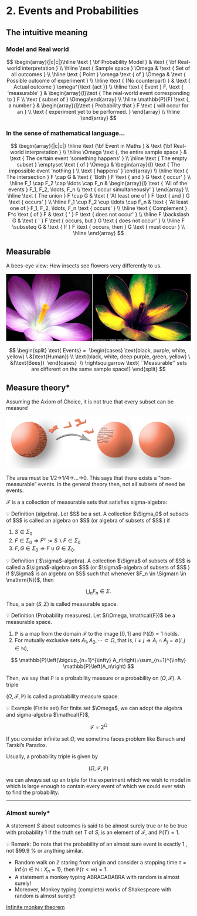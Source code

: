 # 2. Events and Probabilities

## **The intuitive meaning**

### Model and Real world

$$
\begin{array}{|c|c|}\hline \text { \bf Probability Model } & \text { \bf Real-world interpretation }  \\ \hline  \text { Sample space } \Omega & \text { Set of all outcomes } \\ \hline  \text { Point } \omega \text { of } \Omega & \text { Possible outcome of experiment } \\ \hline  \text { (No counterpart) } & \text { Actual outcome } \omega^{\text {act }} \\ \hline  \text { Event } F, \text { 'measurable' } & \begin{array}{l}\text { The real-world event corresponding to } F \\  \text { subset of } \Omega\end{array} \\ \hline  \mathbb{P}(F) \text {, a number } & \begin{array}{l}\text { Probability that } F \text { will occur for an } \\  \text { experiment yet to be performed. } \end{array} \\ \hline  \end{array}
$$

### In the sense of mathematical language…

$$
\begin{array}{|c|c|}
\hline \text {\bf Event in Maths } & \text {\bf Real-world interpretation } \\
\hline \Omega \text {, the entire sample space } & \text { The certain event 'something happens' } \\
\hline \text { The empty subset } \emptyset \text { of } \Omega & \begin{array}{l}
\text { The impossible event 'nothing } \\
\text { happens' }
\end{array} \\
\hline \text { The intersection } F \cap G & \text { 'Both } F \text { and } G \text { occur' } \\
\hline F_1 \cap F_2 \cap \ldots \cap F_n & \begin{array}{l}
\text { 'All of the events } F_1, F_2, \ldots, F_n \\
\text { occur simultaneously' }
\end{array} \\
\hline \text { The union } F \cup G & \text { 'At least one of } F \text { and } G \text { occurs' } \\
\hline F_1 \cup F_2 \cup \ldots \cup F_n & \text { 'At least one of } F_1, F_2, \ldots, F_n \text { occurs' } \\
\hline \text { Complement } F^c \text { of } F & \text { ' } F \text { does not occur' } \\
\hline F \backslash G & \text { ' } F \text { occurs, but } G \text { does not occur' } \\
\hline F \subseteq G & \text { If } F \text { occurs, then } G \text { must occur } \\
\hline
\end{array}
$$

## Measurable

A bees-eye view: How insects see flowers very differently to us. 

![Flowers](Flowers.png)

$$
\begin{split}	\text{ Events} = 	\begin{cases}	 \text{black, purple, white,  yellow} \ &(\text{Human}) \\	\text{black, white, deep purple, green, yellow} \ &(\text{Bees}) 	\end{cases} 	\\ \rightsquigarrow \text{ ``Measurable'' sets are different on the same sample space!}			\end{split}
$$

## Measure theory*

Assuming the Axiom of Choice, it is not true that every subset can be measure! 

![Axiom](Axiom.png)

The area must be 1/2→1/4→…→0. This says that there exists a “non-measurable” events. In the general theory then, not all subsets of need be events. 

$\mathcal{F}$ is a a collection of measurable sets that satisfies sigma-algebra: 

<aside>
💡 Definition (algebra). Let $S$ be a set. A collection $\Sigma_0$ of subsets of $S$ is called an algebra on $S$ (or algebra of subsets of $S$ ) if

1. $S \in \Sigma_0$
2. $F \in \Sigma_0 \Rightarrow F^c:=S \backslash F \in \Sigma_0$
3. $F, G \in \Sigma_0 \Rightarrow F \cup G \in \Sigma_0$.
</aside>

<aside>
💡 Definition ( $\sigma$-algebra). A collection $\Sigma$ of subsets of $S$ is called a $\sigma$-algebra on $S$ (or $\sigma$-algebra of subsets of $S$ ) if $\Sigma$ is an algebra on $S$ such that whenever $F_n \in \Sigma(n \in \mathrm{N})$, then

$$
\bigcup_n F_n \in \Sigma .
$$

Thus, a pair $(S, \Sigma)$ is called measurable space.

</aside>

<aside>
💡 Definition (Probability measures). Let $(\Omega, \mathcal{F})$ be a measurable space.

1. $\mathbb{P}$ is a map from the domain $\mathcal{F}$ to the image $[0,1]$ and $\mathbb{P}(\Omega)=1$ holds.
2. For mutually exclusive sets $A_1, A_2, \cdots \subset \Omega$, that is, $i \neq j \Rightarrow A_i \cap A_j=\emptyset(i, j \in \mathbb{N})$,

$$
\mathbb{P}\left(\bigcup_{n=1}^{\infty} A_n\right)=\sum_{n=1}^{\infty} \mathbb{P}\left(A_n\right)
$$

Then, we say that $\mathbb{P}$ is a probability measure or a probability on $(\Omega, \mathcal{F})$. A triple

$(\Omega, \mathcal{F}, \mathbb{P})$ is called a probability measure space.

</aside>

<aside>
💡 Example (Finite set)
For finite set $\Omega$, we can adopt the algebra and sigma-algebra $\mathcal{F}$,

$$
\mathcal{F} = 2^{\Omega}
$$

</aside>

If you consider infinite set $\Omega$, we sometime faces  problem like Banach and Tarski’s Paradox. 

Usually, a probability triple is given by 

$$
(\Omega, \mathcal{F}, \mathbb{P})
$$

we can always set up an triple for the experiment which we wish to model in which is large enough to contain every event of which we could ever wish to find the probability.

---

### Almost surely*

A statement $S$ about outcomes is said to be almost surely true or to be true with probability 1 if the truth set $T$ of $S$, is an element of $\mathcal{F}$, and $\mathbb{P}(T)=1$.

<aside>
💡 Remark:
Do note that the probability of an almost sure event is exactly 1 , not $99.9 % or anything similar.

</aside>

- Random walk on $\mathbb{Z}$ staring from origin and consider a stopping time $\tau=\inf\{n \in \mathbb{N}: X_n=1\}$, then $\mathbb{P}(\tau<\infty)=1$.
- A statement a monkey typing ABRACADABRA with random is almost surely!
- Moreover, Monkey typing (complete) works of Shakespeare with random is almost surely!!

[Infinite monkey theorem](https://en.wikipedia.org/wiki/Infinite_monkey_theorem)